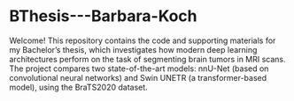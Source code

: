 # BThesis---Barbara-Koch
Welcome! This repository contains the code and supporting materials for my Bachelor’s thesis, which investigates how modern deep learning architectures perform on the task of segmenting brain tumors in MRI scans. The project compares two state-of-the-art models: nnU-Net (based on convolutional neural networks) and Swin UNETR (a transformer-based model), using the BraTS2020 dataset.

